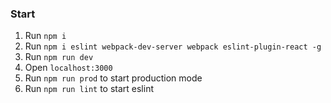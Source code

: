 ### Start
1. Run `npm i`
2. Run `npm i eslint webpack-dev-server webpack eslint-plugin-react -g`
3. Run `npm run dev`
4. Open `localhost:3000`
5. Run `npm run prod` to start production mode
6. Run `npm run lint` to start eslint